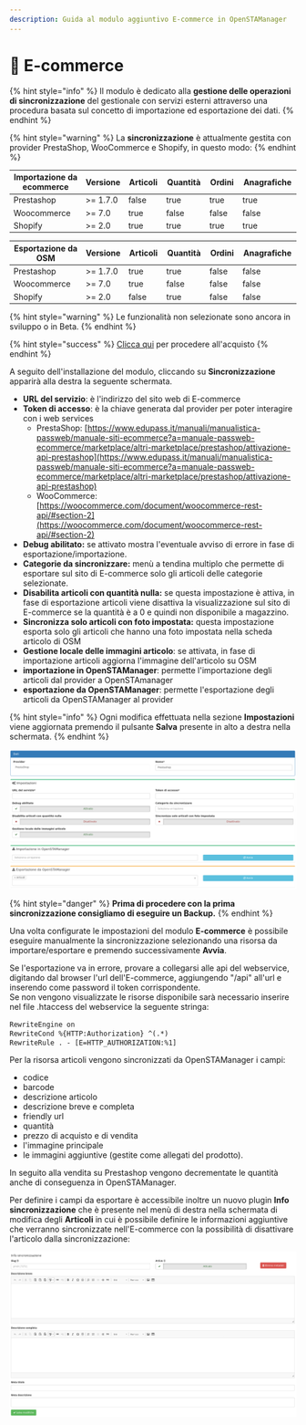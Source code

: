 ```yaml
---
description: Guida al modulo aggiuntivo E-commerce in OpenSTAManager
---
```


# 📗 E-commerce

{% hint style="info" %}
Il modulo è dedicato alla **gestione delle operazioni di sincronizzazione** del gestionale con servizi esterni attraverso una procedura basata sul concetto di importazione ed esportazione dei dati.
{% endhint %}

{% hint style="warning" %}
La **sincronizzazione** è attualmente gestita con provider PrestaShop, WooCommerce e Shopify, in questo modo:
{% endhint %}

<table><thead><tr><th width="265">Importazione da ecommerce</th><th>Versione</th><th width="86" data-type="checkbox">Articoli</th><th width="102" data-type="checkbox">Quantità </th><th width="79" data-type="checkbox">Ordini</th><th width="125" data-type="checkbox">Anagrafiche</th></tr></thead><tbody><tr><td>Prestashop </td><td>>= 1.7.0</td><td>false</td><td>true</td><td>true</td><td>true</td></tr><tr><td>Woocommerce </td><td>>= 7.0</td><td>true</td><td>false</td><td>false</td><td>false</td></tr><tr><td>Shopify</td><td>>= 2.0</td><td>true</td><td>true</td><td>true</td><td>true</td></tr></tbody></table>

<table><thead><tr><th width="270">Esportazione da OSM</th><th>Versione</th><th width="89" data-type="checkbox">Articoli</th><th width="99" data-type="checkbox">Quantità</th><th width="77" data-type="checkbox">Ordini</th><th width="126" data-type="checkbox">Anagrafiche</th></tr></thead><tbody><tr><td>Prestashop </td><td>>= 1.7.0</td><td>true</td><td>true</td><td>false</td><td>false</td></tr><tr><td>Woocommerce</td><td>>= 7.0</td><td>true</td><td>false</td><td>false</td><td>false</td></tr><tr><td>Shopify</td><td>>= 2.0</td><td>false</td><td>true</td><td>false</td><td>false</td></tr></tbody></table>

{% hint style="warning" %}
Le funzionalità non selezionate sono ancora in sviluppo o in Beta.
{% endhint %}

{% hint style="success" %}
[Clicca qui](https://shop.openstamanager.com/prodotto/e-commerce/) per procedere all'acquisto
{% endhint %}

A seguito dell'installazione del modulo, cliccando su **Sincronizzazione** apparirà alla destra la seguente schermata.

* **URL del servizio**: è l'indirizzo del sito web di E-commerce
* **Token di accesso**: è la chiave generata dal provider per poter interagire con i web services
  * PrestaShop: [https://www.edupass.it/manuali/manualistica-passweb/manuale-siti-ecommerce?a=manuale-passweb-ecommerce/marketplace/altri-marketplace/prestashop/attivazione-api-prestashop](https://www.edupass.it/manuali/manualistica-passweb/manuale-siti-ecommerce?a=manuale-passweb-ecommerce/marketplace/altri-marketplace/prestashop/attivazione-api-prestashop)
  * WooCommerce: [https://woocommerce.com/document/woocommerce-rest-api/#section-2](https://woocommerce.com/document/woocommerce-rest-api/#section-2)
* **Debug abilitato:** se attivato mostra l'eventuale avviso di errore in fase di esportazione/importazione.
* **Categorie da sincronizzare:** menù a tendina multiplo che permette di esportare sul sito di E-commerce solo gli articoli delle categorie selezionate.
* **Disabilita articoli con quantità nulla:** se questa impostazione è attiva, in fase di esportazione articoli viene disattiva la visualizzazione sul sito di E-commerce se la quantità è a 0 e quindi non disponibile a magazzino.
* **Sincronizza solo articoli con foto impostata:** questa impostazione esporta solo gli articoli che hanno una foto impostata nella scheda articolo di OSM
* **Gestione locale delle immagini articolo**: se attivata, in fase di importazione articoli aggiorna l'immagine dell'articolo su OSM
* **importazione in OpenSTAManager**: permette l'importazione degli articoli dal provider a OpenSTAmanager
* **esportazione da OpenSTAManager**: permette l'esportazione degli articoli da OpenSTAManager al provider

{% hint style="info" %}
Ogni modifica effettuata nella sezione **Impostazioni** viene aggiornata premendo il pulsante **Salva** presente in alto a destra nella schermata.
{% endhint %}

![](../.gitbook/assets/Sincronizzazione-Bike-Manager.png)

{% hint style="danger" %}
**Prima di procedere con la prima sincronizzazione consigliamo di eseguire un Backup.**
{% endhint %}

Una volta configurate le impostazioni del modulo **E-commerce** è possibile eseguire manualmente la sincronizzazione selezionando una risorsa da importare/esportare e premendo successivamente **Avvia**.

Se l'esportazione va in errore, provare a collegarsi alle api del webservice, digitando dal browser l'url dell'E-commerce, aggiungendo "/api" all'url e inserendo come password il token corrispondente.\
Se non vengono visualizzate le risorse disponibile sarà necessario inserire nel file .htaccess del webservice la seguente stringa:

```
RewriteEngine on
RewriteCond %{HTTP:Authorization} ^(.*)
RewriteRule . - [E=HTTP_AUTHORIZATION:%1]
```

Per la risorsa articoli vengono sincronizzati da OpenSTAManager i campi:

* codice
* barcode
* descrizione articolo
* descrizione breve e completa
* friendly url
* quantità
* prezzo di acquisto e di vendita
* l'immagine principale
* le immagini aggiuntive (gestite come allegati del prodotto).

In seguito alla vendita su Prestashop vengono decrementate le quantità anche di conseguenza in OpenSTAManager.

Per definire i campi da esportare è accessibile inoltre un nuovo plugin **Info** **sincronizzazione** che è presente nel menù di destra nella schermata di modifica degli **Articoli** in cui è possibile definire le informazioni aggiuntive che verranno sincronizzate nell'E-commerce con la possibilità di disattivare l'articolo dalla sincronizzazione:

![](../.gitbook/assets/Articoli-Bike-Manager.png)

